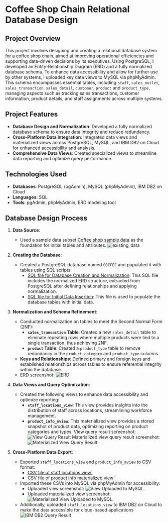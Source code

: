 # Coffee Shop Chain Relational Database Design

## Project Overview
This project involves designing and creating a relational database system for a coffee shop chain, aimed at improving operational efficiencies and supporting data-driven decisions by its executives. Using PostgreSQL, I developed an Entity-Relationship Diagram (ERD) and a fully normalized database schema. To enhance data accessibility and allow for further use by other systems, I uploaded key data views to MySQL via phpMyAdmin. This schema encompasses essential tables, including `staff`, `sales_outlet`, `sales_transaction`, `sales_detail`, `customer`, `product` and `product_type`, managing aspects such as tracking sales transactions, customer information, product details, and staff assignments across multiple systems.

## Project Features
- **Database Design and Normalization**: Developed a fully normalized database schema to ensure data integrity and reduce redundancy.
- **Cross-Platform Data Integration**: Integrated data views and materialized views across PostgreSQL, MySQL, and IBM DB2 on Cloud for enhanced accessibility and analysis.
- **Comprehensive Data Views**: Created specialized views to streamline data reporting and optimize query performance.

## Technologies Used
- **Databases**: PostgreSQL (pgAdmin), MySQL (phpMyAdmin), IBM DB2 on Cloud
- **Languages**: SQL
- **Tools**: pgAdmin, phpMyAdmin, ERD modeling tool

## Database Design Process

1. **Data Source**: 
   - Used a sample data subset [Coffee shop sample data](https://community.ibm.com/community/user/businessanalytics/blogs/steven-macko/2019/07/12/beanie-coffee-1113?utm_source=Exinfluencer&utm_content=000026UJ&utm_id=NA-SkillsNetwork-Channel-SkillsNetworkCoursesIBMDB0110ENSkillsNetwork24601058-2021-01-01&utm_medium=Exinfluencer&utm_term=10006555) as the foundation for initial tables and attributes.
     ![existing_data](https://github.com/user-attachments/assets/a09cda30-e06a-4f91-aba3-14f1f22c3c0a)

2. **Creating the Database**: 
   - Created a PostgreSQL database named `COFFEE` and populated it with tables using SQL scripts:
      - [SQL file for Database Creation and Normalization](https://github.com/user-attachments/files/17575208/GeneratedScript.zip): This SQL file includes the normalized ERD structure, extracted from PostgreSQL after defining relationships and applying normalization.
      - [SQL file for Initial Data Insertion](https://github.com/user-attachments/files/17575241/CoffeeData.zip): This file is used to populate the database tables with initial data.

3. **Normalization and Schema Refinement**:
   - Conducted normalization on tables to meet the Second Normal Form (2NF):
     - **`sales_transaction` Table**: Created a new `sales_detail` table to eliminate repeating rows where multiple products were tied to a single transaction, thus achieving 2NF.
     - **`product` Table**: Created a `product_type` table to remove redundancy in the `product_category` and `product_type` columns.
   - **Keys and Relationships**: Defined primary and foreign keys and established relationships across tables to ensure referential integrity within the database.
   - ERD screenshot: ![ERD](https://github.com/user-attachments/assets/ae908188-4e8d-4c63-8e5a-36df067c2edc)

4. **Data Views and Query Optimization**:
   - Created the following views to enhance data accessibility and optimize reporting:
     - **`staff_locations_view`**: This view provides insights into the distribution of staff across locations, streamlining workforce management.
     - **`product_info_mview`**: This materialized view provides a stored snapshot of product data, optimizing reporting on product categories and types.
       View query result screenshot: ![View Query Result](https://github.com/user-attachments/assets/b2d7cd6d-fc5e-416b-ba8d-8995a10695d9)
       Materialized view query result screenshot: ![Materialized View Query Result](https://github.com/user-attachments/assets/92802093-0a1d-4023-b481-b8efe0683782)

5. **Cross-Platform Data Export**:
   - Exported `staff_locations_view` and `product_info_mview` to CSV format:
      - [CSV file of staff locations view`](https://github.com/user-attachments/files/17575398/staff_locations_view.csv)
      - [CSV file of product info materialized view`](https://github.com/user-attachments/files/17575400/product_info_m-view.csv)
   - Imported these CSVs into MySQL via phpMyAdmin for accessibility:
      - Uploaded view screenshot: ![View Uploaded to MySQL](https://github.com/user-attachments/assets/1c87a1ed-6d49-46e1-9239-d28ff02b4365).
      - Uploaded materialized view screenshot: ![Materialized View Uploaded to MySQL](https://github.com/user-attachments/assets/833ca26d-c837-476f-87e1-c1bed2fbbcb9).
   - Additionally, uploaded `staff_locations_view` to IBM DB2 on Cloud to make the data accessible for cloud-based applications ![IBM DB2 Query Result](https://github.com/user-attachments/assets/d522b0ef-a650-4228-8d40-8c5a8f87602a)
